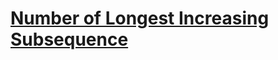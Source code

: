 # [Number of Longest Increasing Subsequence](https://leetcode.com/problems/number-of-longest-increasing-subsequence/)
